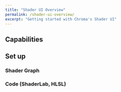 ```yaml
---
title: "Shader UI Overview"
permalink: /shader-ui-overview/
excerpt: "Getting started with Chroma's Shader UI"
---
```


## Capabilities

## Set up

### Shader Graph

### Code (ShaderLab, HLSL)
